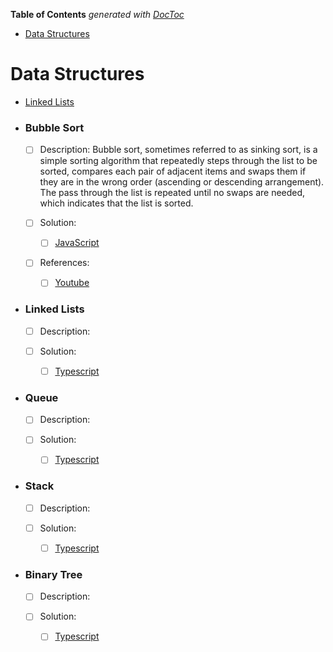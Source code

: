<!-- START doctoc generated TOC please keep comment here to allow auto update -->
<!-- DON'T EDIT THIS SECTION, INSTEAD RE-RUN doctoc TO UPDATE -->
**Table of Contents**  *generated with [DocToc](https://github.com/thlorenz/doctoc)*

- [Data Structures](#data-structures)

<!-- END doctoc generated TOC please keep comment here to allow auto update -->

# Data Structures
  - [Linked Lists](#linked-lists)

- ### Bubble Sort
  - [ ] Description:
Bubble sort, sometimes referred to as sinking sort, is a simple sorting algorithm that repeatedly steps through the list to be sorted, compares each pair of adjacent items and swaps them if they are in the wrong order (ascending or descending arrangement). The pass through the list is repeated until no swaps are needed, which indicates that the list is sorted.

  - [ ] Solution:
    - [ ] [JavaScript](bubbleSort/exercise1.js)

  - [ ] References:
    - [ ] [Youtube](https://www.youtube.com/watch?v=6Gv8vg0kcHc&list=PLLXdhg_r2hKA7DPDsunoDZ-Z769jWn4R8&index=29)

- ### Linked Lists
  - [ ] Description:

  - [ ] Solution:
    - [ ] [Typescript](linkedList/linkedlist.ts)

- ### Queue
  - [ ] Description:

  - [ ] Solution:
    - [ ] [Typescript](queue/index.ts)

- ### Stack
  - [ ] Description:

  - [ ] Solution:
    - [ ] [Typescript](stack/stack.ts)

- ### Binary Tree
  - [ ] Description:

  - [ ] Solution:
    - [ ] [Typescript](binaryTree/binaryTree.ts)